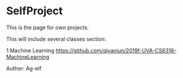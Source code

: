 # SelfProject
This is the page for own projects.

This will include several classes section:

1.Machine Learning https://github.com/qiyanjun/2019f-UVA-CS6316-MachineLearning

Author: Ag-elf
